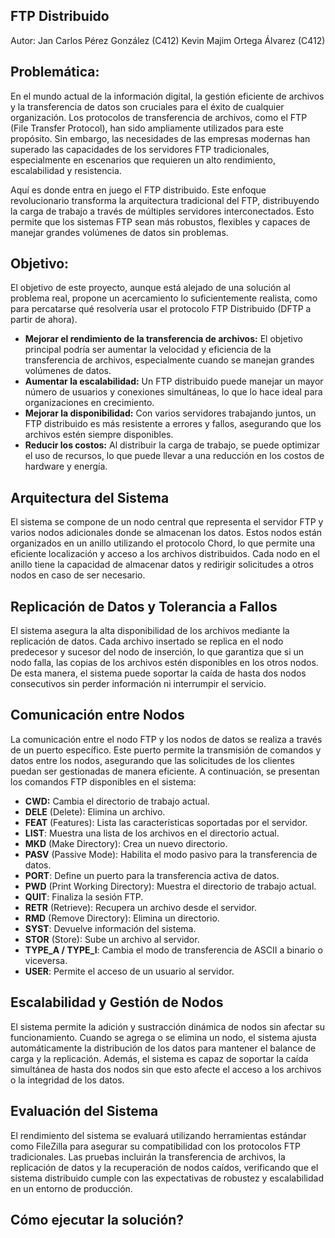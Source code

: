 ## FTP Distribuido
Autor:
Jan Carlos Pérez González (C412)
Kevin Majim Ortega Álvarez (C412)

## Problemática:
En el mundo actual de la información digital, la gestión eficiente de archivos y la transferencia de datos son cruciales para el éxito de cualquier organización. Los protocolos de transferencia de archivos, como el FTP (File Transfer Protocol), han sido ampliamente utilizados para este propósito. Sin embargo, las necesidades de las empresas modernas han superado las capacidades de los servidores FTP tradicionales, especialmente en escenarios que requieren un alto rendimiento, escalabilidad y resistencia. 

Aquí es donde entra en juego el FTP distribuido. Este enfoque revolucionario transforma la arquitectura tradicional del FTP, distribuyendo la carga de trabajo a través de múltiples servidores interconectados. Esto permite que los sistemas FTP sean más robustos, flexibles y capaces de manejar grandes volúmenes de datos sin problemas. 

## Objetivo:
El objetivo de este proyecto, aunque está alejado de una solución al problema real, propone un acercamiento lo suficientemente realista, como para percatarse qué resolvería usar el protocolo FTP Distribuido (DFTP a partir de ahora).
* **Mejorar el rendimiento de la transferencia de archivos:** El objetivo principal podría ser aumentar la velocidad y eficiencia de la transferencia de archivos, especialmente cuando se manejan grandes volúmenes de datos. 
* **Aumentar la escalabilidad:**  Un FTP distribuido puede manejar un mayor número de usuarios y conexiones simultáneas, lo que lo hace ideal para organizaciones en crecimiento. 
* **Mejorar la disponibilidad:**  Con varios servidores trabajando juntos, un FTP distribuido es más resistente a errores y fallos, asegurando que los archivos estén siempre disponibles.
* **Reducir los costos:**  Al distribuir la carga de trabajo, se puede optimizar el uso de recursos, lo que puede llevar a una reducción en los costos de hardware y energía.

## Arquitectura del Sistema
El sistema se compone de un nodo central que representa el servidor FTP y varios nodos adicionales donde se almacenan los datos. Estos nodos están organizados en un anillo utilizando el protocolo Chord, lo que permite una eficiente localización y acceso a los archivos distribuidos. Cada nodo en el anillo tiene la capacidad de almacenar datos y redirigir solicitudes a otros nodos en caso de ser necesario.

## Replicación de Datos y Tolerancia a Fallos
El sistema asegura la alta disponibilidad de los archivos mediante la replicación de datos. Cada archivo insertado se replica en el nodo predecesor y sucesor del nodo de inserción, lo que garantiza que si un nodo falla, las copias de los archivos estén disponibles en los otros nodos. De esta manera, el sistema puede soportar la caída de hasta dos nodos consecutivos sin perder información ni interrumpir el servicio.

## Comunicación entre Nodos
La comunicación entre el nodo FTP y los nodos de datos se realiza a través de un puerto específico. Este puerto permite la transmisión de comandos y datos entre los nodos, asegurando que las solicitudes de los clientes puedan ser gestionadas de manera eficiente. A continuación, se presentan los comandos FTP disponibles en el sistema:
* **CWD:** Cambia el directorio de trabajo actual.
* **DELE** (Delete): Elimina un archivo.
* **FEAT** (Features): Lista las características soportadas por el servidor.
* **LIST**: Muestra una lista de los archivos en el directorio actual.
* **MKD** (Make Directory): Crea un nuevo directorio.
* **PASV** (Passive Mode): Habilita el modo pasivo para la transferencia de datos.
* **PORT**: Define un puerto para la transferencia activa de datos.
* **PWD** (Print Working Directory): Muestra el directorio de trabajo actual.
* **QUIT**: Finaliza la sesión FTP.
* **RETR** (Retrieve): Recupera un archivo desde el servidor.
* **RMD** (Remove Directory): Elimina un directorio.
* **SYST**: Devuelve información del sistema.
* **STOR** (Store): Sube un archivo al servidor.
* **TYPE_A / TYPE_I**: Cambia el modo de transferencia de ASCII a binario o viceversa.
* **USER**: Permite el acceso de un usuario al servidor.

## Escalabilidad y Gestión de Nodos
El sistema permite la adición y sustracción dinámica de nodos sin afectar su funcionamiento. Cuando se agrega o se elimina un nodo, el sistema ajusta automáticamente la distribución de los datos para mantener el balance de carga y la replicación. Además, el sistema es capaz de soportar la caída simultánea de hasta dos nodos sin que esto afecte el acceso a los archivos o la integridad de los datos.

## Evaluación del Sistema
El rendimiento del sistema se evaluará utilizando herramientas estándar como FileZilla para asegurar su compatibilidad con los protocolos FTP tradicionales. Las pruebas incluirán la transferencia de archivos, la replicación de datos y la recuperación de nodos caídos, verificando que el sistema distribuido cumple con las expectativas de robustez y escalabilidad en un entorno de producción.

## Cómo ejecutar la solución?






